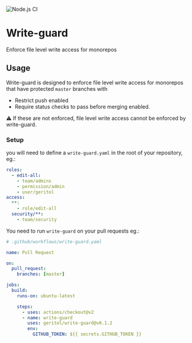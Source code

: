 ![Node.js CI](https://github.com/geritol/write-guard/workflows/Node.js%20CI/badge.svg)

# Write-guard

Enforce file level write access for monorepos

## Usage

Write-guard is designed to enforce file level write access for monorepos that have protected `master` branches with

- Restrict push enabled
- Require status checks to pass before merging
  enabled.

:warning: If these are not enforced, file level write access cannot be enforced by write-guard.

### Setup

you will need to define a `write-guard.yaml` in the root of your repository, eg.:

```yaml
roles:
  - edit-all:
    - team/admins
    - permission/admin
    - user/geritol
access:
  **:
    - role/edit-all
  security/**:
    - team/security
```

You need to run `write-guard` on your pull requests eg.:

```yaml
# .github/workflows/write-guard.yaml

name: Pull Request

on:
  pull_request:
    branches: [master]

jobs:
  build:
    runs-on: ubuntu-latest

    steps:
      - uses: actions/checkout@v2
      - name: write-guard
        uses: geritol/write-guard@v0.1.2
        env:
          GITHUB_TOKEN: ${{ secrets.GITHUB_TOKEN }}
```
